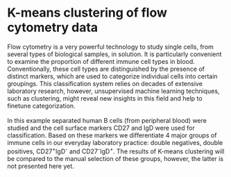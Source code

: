 # K-means clustering of flow cytometry data
Flow cytometry is a very powerful technology to study single cells, from several types of biological samples, in solution. It is particularly convenient to examine the proportion of different immune cell types in blood.
Conventionally, these cell types are distinguished by the presence of distinct markers, which are used to categorize individual cells into certain groupings. 
This classification system relies on decades of extensive laboratory research, however, unsupervised machine learning techniques, such as clustering, might reveal new insights in this field and help to finetune categorization.<br>
<br>
In this example separated human B cells (from peripheral blood) were studied and the cell surface markers CD27 and IgD were used for classification. Based on these markers we differentiate 4 major groups of immune cells in our everyday laboratory practice: double negatives, double positives, CD27<sup>+</sup>IgD<sup>-</sup> and CD27<sup>-</sup>IgD<sup>+</sup>. The results of K-means clustering will be compared to the manual selection of these groups, however, the latter is not presented here yet.
